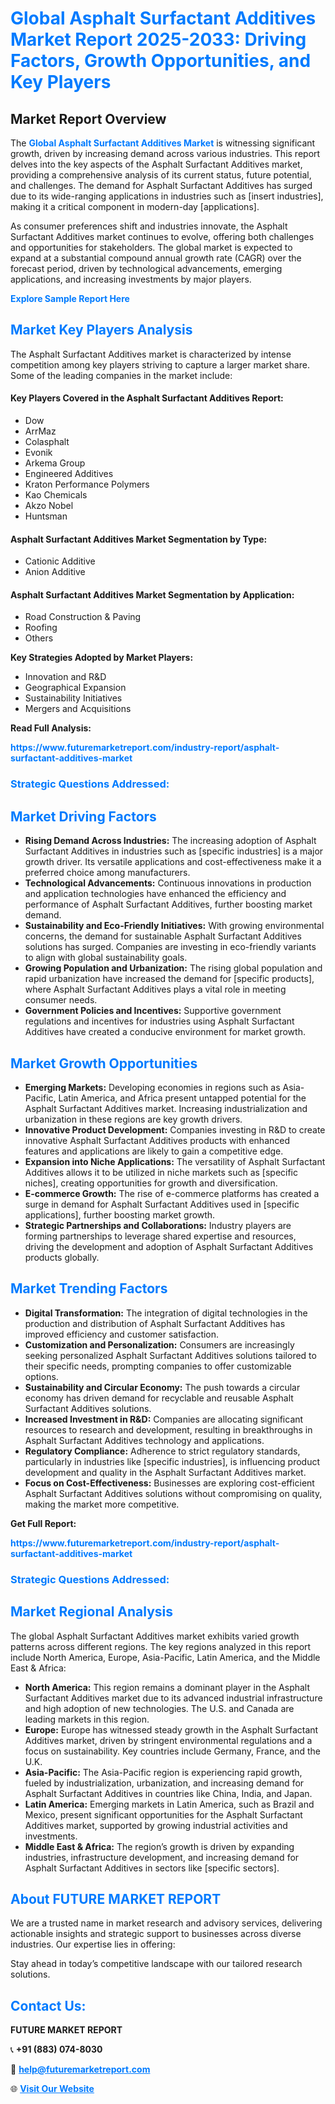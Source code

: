 <h1 style="color: #007BFF;">Global Asphalt Surfactant Additives Market Report 2025-2033: Driving Factors, Growth Opportunities, and Key Players</h1>

<section id="overview">
<h2>Market Report Overview</h2>
<p>The <a href="https://www.futuremarketreport.com/industry-report/asphalt-surfactant-additives-market" style="color: #007BFF; text-decoration: none;"><strong>Global Asphalt Surfactant Additives Market</strong></a> is witnessing significant growth, driven by increasing demand across various industries. This report delves into the key aspects of the Asphalt Surfactant Additives market, providing a comprehensive analysis of its current status, future potential, and challenges. The demand for Asphalt Surfactant Additives has surged due to its wide-ranging applications in industries such as [insert industries], making it a critical component in modern-day [applications].</p>
<p>As consumer preferences shift and industries innovate, the Asphalt Surfactant Additives market continues to evolve, offering both challenges and opportunities for stakeholders. The global market is expected to expand at a substantial compound annual growth rate (CAGR) over the forecast period, driven by technological advancements, emerging applications, and increasing investments by major players.</p>
</section>

<section id="overview">
<p><a href="https://www.futuremarketreport.com/request-sample/reportId=49003" style="color: #007BFF; text-decoration: none;"><strong>Explore Sample Report Here</strong></a></p>
</section>

<section id="key-players">
<h2 style="color: #007BFF;">Market Key Players Analysis</h2>
<p>The Asphalt Surfactant Additives market is characterized by intense competition among key players striving to capture a larger market share. Some of the leading companies in the market include:</p>
<h4>Key Players Covered in the Asphalt Surfactant Additives Report:</h4>
<ul><li>Dow</li><li>ArrMaz</li><li>Colasphalt</li><li>Evonik</li><li>Arkema Group</li><li>Engineered Additives</li><li>Kraton Performance Polymers</li><li>Kao Chemicals</li><li>Akzo Nobel</li><li>Huntsman</li></ul>
<h4>Asphalt Surfactant Additives Market Segmentation by Type:</h4>
<ul><li>Cationic Additive</li><li>Anion Additive</li></ul>

<h4>Asphalt Surfactant Additives Market Segmentation by Application:</h4>
<ul><li>Road Construction &amp; Paving</li><li>Roofing</li><li>Others</li></ul>
<p><strong>Key Strategies Adopted by Market Players:</strong></p>
<ul>
<li>Innovation and R&D</li>
<li>Geographical Expansion</li>
<li>Sustainability Initiatives</li>
<li>Mergers and Acquisitions</li>
</ul>
</section>

<section>
<p><strong>Read Full Analysis: </strong></p><a href="https://www.futuremarketreport.com/industry-report/asphalt-surfactant-additives-market" style="color: #007BFF; text-decoration: none;"><strong>https://www.futuremarketreport.com/industry-report/asphalt-surfactant-additives-market</strong></a>
<h3 style="color: #007BFF;">Strategic Questions Addressed:</h3>
</section>

<section id="driving-factors">
<h2 style="color: #007BFF;">Market Driving Factors</h2>
<ul>
<li><strong>Rising Demand Across Industries:</strong> The increasing adoption of Asphalt Surfactant Additives in industries such as [specific industries] is a major growth driver. Its versatile applications and cost-effectiveness make it a preferred choice among manufacturers.</li>
<li><strong>Technological Advancements:</strong> Continuous innovations in production and application technologies have enhanced the efficiency and performance of Asphalt Surfactant Additives, further boosting market demand.</li>
<li><strong>Sustainability and Eco-Friendly Initiatives:</strong> With growing environmental concerns, the demand for sustainable Asphalt Surfactant Additives solutions has surged. Companies are investing in eco-friendly variants to align with global sustainability goals.</li>
<li><strong>Growing Population and Urbanization:</strong> The rising global population and rapid urbanization have increased the demand for [specific products], where Asphalt Surfactant Additives plays a vital role in meeting consumer needs.</li>
<li><strong>Government Policies and Incentives:</strong> Supportive government regulations and incentives for industries using Asphalt Surfactant Additives have created a conducive environment for market growth.</li>
</ul>
</section>

<section id="growth-opportunities">
<h2 style="color: #007BFF;">Market Growth Opportunities</h2>
<ul>
<li><strong>Emerging Markets:</strong> Developing economies in regions such as Asia-Pacific, Latin America, and Africa present untapped potential for the Asphalt Surfactant Additives market. Increasing industrialization and urbanization in these regions are key growth drivers.</li>
<li><strong>Innovative Product Development:</strong> Companies investing in R&D to create innovative Asphalt Surfactant Additives products with enhanced features and applications are likely to gain a competitive edge.</li>
<li><strong>Expansion into Niche Applications:</strong> The versatility of Asphalt Surfactant Additives allows it to be utilized in niche markets such as [specific niches], creating opportunities for growth and diversification.</li>
<li><strong>E-commerce Growth:</strong> The rise of e-commerce platforms has created a surge in demand for Asphalt Surfactant Additives used in [specific applications], further boosting market growth.</li>
<li><strong>Strategic Partnerships and Collaborations:</strong> Industry players are forming partnerships to leverage shared expertise and resources, driving the development and adoption of Asphalt Surfactant Additives products globally.</li>
</ul>
</section>

<section id="trending-factors">
<h2 style="color: #007BFF;">Market Trending Factors</h2>
<ul>
<li><strong>Digital Transformation:</strong> The integration of digital technologies in the production and distribution of Asphalt Surfactant Additives has improved efficiency and customer satisfaction.</li>
<li><strong>Customization and Personalization:</strong> Consumers are increasingly seeking personalized Asphalt Surfactant Additives solutions tailored to their specific needs, prompting companies to offer customizable options.</li>
<li><strong>Sustainability and Circular Economy:</strong> The push towards a circular economy has driven demand for recyclable and reusable Asphalt Surfactant Additives solutions.</li>
<li><strong>Increased Investment in R&D:</strong> Companies are allocating significant resources to research and development, resulting in breakthroughs in Asphalt Surfactant Additives technology and applications.</li>
<li><strong>Regulatory Compliance:</strong> Adherence to strict regulatory standards, particularly in industries like [specific industries], is influencing product development and quality in the Asphalt Surfactant Additives market.</li>
<li><strong>Focus on Cost-Effectiveness:</strong> Businesses are exploring cost-efficient Asphalt Surfactant Additives solutions without compromising on quality, making the market more competitive.</li>
</ul>
</section>

<section>
<p><strong>Get Full Report: </strong></p><a href="https://www.futuremarketreport.com/industry-report/asphalt-surfactant-additives-market" style="color: #007BFF; text-decoration: none;"><strong>https://www.futuremarketreport.com/industry-report/asphalt-surfactant-additives-market</strong></a>
<h3 style="color: #007BFF;">Strategic Questions Addressed:</h3>
</section>


<section id="regional-analysis">
<h2 style="color: #007BFF;">Market Regional Analysis</h2>
<p>The global Asphalt Surfactant Additives market exhibits varied growth patterns across different regions. The key regions analyzed in this report include North America, Europe, Asia-Pacific, Latin America, and the Middle East & Africa:</p>
<ul>
<li><strong>North America:</strong> This region remains a dominant player in the Asphalt Surfactant Additives market due to its advanced industrial infrastructure and high adoption of new technologies. The U.S. and Canada are leading markets in this region.</li>
<li><strong>Europe:</strong> Europe has witnessed steady growth in the Asphalt Surfactant Additives market, driven by stringent environmental regulations and a focus on sustainability. Key countries include Germany, France, and the U.K.</li>
<li><strong>Asia-Pacific:</strong> The Asia-Pacific region is experiencing rapid growth, fueled by industrialization, urbanization, and increasing demand for Asphalt Surfactant Additives in countries like China, India, and Japan.</li>
<li><strong>Latin America:</strong> Emerging markets in Latin America, such as Brazil and Mexico, present significant opportunities for the Asphalt Surfactant Additives market, supported by growing industrial activities and investments.</li>
<li><strong>Middle East & Africa:</strong> The region’s growth is driven by expanding industries, infrastructure development, and increasing demand for Asphalt Surfactant Additives in sectors like [specific sectors].</li>
</ul>
</section>

<footer>
<h2 style="color: #007BFF;">About FUTURE MARKET REPORT</h2>
<p>We are a trusted name in market research and advisory services, delivering actionable insights and strategic support to businesses across diverse industries. Our expertise lies in offering:</p>

<p>Stay ahead in today’s competitive landscape with our tailored research solutions.</p>

<h2 style="color: #007BFF;">Contact Us:</h2>
<p><strong>FUTURE MARKET REPORT</strong></p>
<p>📞 <strong>+91 (883) 074-8030</strong></p>
<p>📧 <strong><a href="mailto:help@futuremarketreport.com" style="color: #007BFF;">help@futuremarketreport.com</a></strong></p>
<p>🌐 <strong><a href="https://www.futuremarketreport.com/" style="color: #007BFF;">Visit Our Website</a></strong></p>
</footer>